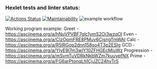 ### Hexlet tests and linter status:
[![Actions Status](https://github.com/MoloKate/java-project-lvl1/workflows/hexlet-check/badge.svg)](https://github.com/MoloKate/java-project-lvl1/actions)
[![Maintainability](https://api.codeclimate.com/v1/badges/a99a88d28ad37a79dbf6/maintainability)](https://codeclimate.com/github/codeclimate/codeclimate/maintainability)
![example workflow](https://github.com/github/docs/actions/workflows/main.yml/badge.svg)

Working program example:
Greet - https://asciinema.org/a/hNuVPVBF7glc1ymS2Oi3wzqOl
Even - https://asciinema.org/a/CIzOpmFRE8PMuv6CjsngTmWAI
Calc - https://asciinema.org/a/R5lRGop2dnn158so4T3p2ESIg
GCD - https://asciinema.org/a/YIyE9l7m3wlY10ZFHGEcMiuWz
Progression - https://asciinema.org/a/mSvmTuVDRkNkbWZm7kuuypfNX
Prime - https://asciinema.org/a/FG6arPtonqLh1CjJZC24hvTrS
